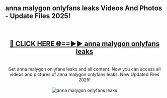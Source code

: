 <h2>anna malygon onlyfans leaks Videos And Photos - Update Files 2025!</h2>
<br>
<div align="center">
<h2><a href="https://top-ai-tools.click/QrbHav" rel="nofollow">🔴 CLICK HERE 🌐==►► anna malygon onlyfans leaks</a></h2>
<br>
Get anna malygon onlyfans leaks and all content. Now you can access all videos and pictures of anna malygon onlyfans leaks. New Updated Files 2025!
<br>
<br>
<a href="https://top-ai-tools.click/QrbHav" rel="nofollow" data-target="animated-image.originalLink"><img src="https://i.ibb.co.com/WyWwxjT/player-gif2.gif" alt="anna malygon onlyfans leaks" style="max-width: 100%; display: inline-block;" data-target="animated-image.originalImage"></a>
</div>
<br>